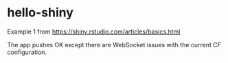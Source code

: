 # hello-shiny
Example 1 from https://shiny.rstudio.com/articles/basics.html

The app pushes OK except there are WebSocket issues with the current CF configuration.
